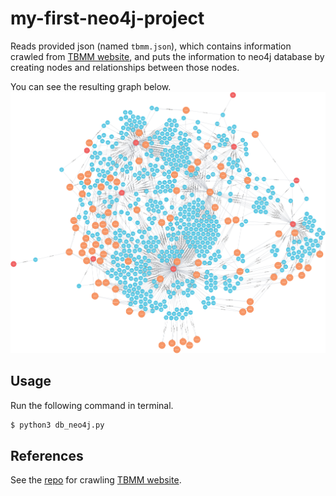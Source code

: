 # my-first-neo4j-project

Reads provided json (named `tbmm.json`), which contains information crawled from [TBMM website](https://www.tbmm.gov.tr), and puts the information to neo4j database by creating nodes and relationships between those nodes.

You can see the resulting graph below.
![Alt text](./graph.png "TBMM Members Graph")

## Usage

Run the following command in terminal.
```bash
$ python3 db_neo4j.py
```

## References 
See the [repo](https://github.com/afofa/tbmm-crawler) for crawling [TBMM website](https://www.tbmm.gov.tr).